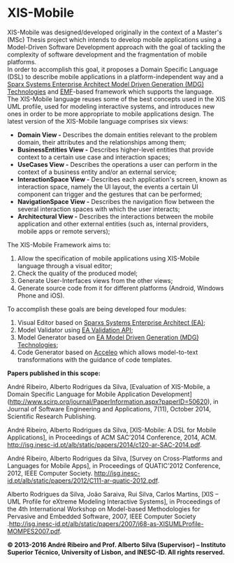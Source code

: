 XIS-Mobile
==========

XIS-Mobile was designed/developed originally in the context of a Master's (MSc) Thesis project which intends to develop mobile applications using a Model-Driven Software Development approach with the goal of tackling the complexity of software development and the fragmentation of mobile platforms.  
	In order to accomplish this goal, it proposes a Domain Specific Language (DSL) to describe mobile applications in a platform-independent way and a [Sparx Systems Enterprise Architect Model Driven Generation (MDG) Technologies](http://www.sparxsystems.com/enterprise_architect_user_guide/9.3/standard_uml_models/mdgtechnologies.html) and [EMF](http://www.eclipse.org/modeling/emf)-based framework which supports the language.  
The XIS-Mobile language reuses some of the best concepts used in the XIS UML profile, used for modeling interactive systems, and introduces new ones in order to be more appropriate to mobile applications design. The latest version of the XIS-Mobile language comprises six views:

- **Domain View -** Describes the domain entities relevant to the problem domain, their attributes and the relationships among them;
- **BusinessEntities View -** Describes higher-level entities that provide context to a certain use case and interaction spaces;
- **UseCases View -** Describes the operations a user can perform in the context of a business entity and/or an external service;
- **InteractionSpace View -** Describes each application's screen, known as interaction space, namely the UI layout, the events a certain UI component can trigger and the gestures that can be performed;
- **NavigationSpace View -** Describes the navigation flow between the several interaction spaces with which the user interacts;
- **Architectural View -** Describes the interactions between the mobile application and other external entities (such as, internal providers, mobile apps or remote servers);

The XIS-Mobile Framework aims to:

1. Allow the specification of mobile applications using XIS-Mobile language through a visual editor;
2. Check the quality of the produced model;
3. Generate User-Interfaces views from the other views;
4. Generate source code from it for different platforms (Android, Windows Phone and iOS).

To accomplish these goals are being developed four modules:

1. Visual Editor based on [Sparxs Systems Enterprise Architect (EA)](http://www.sparxsystems.com.au/products/ea);
2. Model Validator using  [EA Validation API](http://www.sparxsystems.com/enterprise_architect_user_guide/10/automation_and_scripting/model_validation_example.html);
3. Model Generator based on [EA Model Driven Generation (MDG) Technologies](http://www.sparxsystems.com/enterprise_architect_user_guide/9.2/standard_uml_models/mdgtechnologies.html);
4. Code Generator based on [Acceleo](http://www.eclipse.org/acceleo) which allows model-to-text transformations with the guidance of code templates.

**Papers published in this scope:**

André Ribeiro, Alberto Rodrigues da Silva, [Evaluation of XIS-Mobile, a Domain Specific Language for Mobile Application Development] (http://www.scirp.org/journal/PaperInformation.aspx?paperID=50620), in Journal of Software Engineering and Applications, 7(11), October 2014, Scientific Research Publishing. 

André Ribeiro, Alberto Rodrigues da Silva, [XIS-Mobile: A DSL for Mobile Applications], in Proceedings of ACM SAC’2014 Conference, 2014, ACM. http://isg.inesc-id.pt/alb/static/papers/2014/c120-ar-SAC-2014.pdf.  

André Ribeiro, Alberto Rodrigues da Silva, [Survey on Cross-Platforms and Languages for Mobile Apps], in Proceedings of QUATIC’2012 Conference, 2012, IEEE Computer Society. http://isg.inesc-id.pt/alb/static/papers/2012/C111-ar-quatic-2012.pdf. 

Alberto Rodrigues da Silva, João Saraiva, Rui Silva, Carlos Martins, [XIS – UML Profile for eXtreme Modeling Interactive Systems], in Proceedings of the 4th International Workshop on Model-based Methodologies for Pervasive and Embedded Software, 2007, IEEE Computer Society .http://isg.inesc-id.pt/alb/static/papers/2007/i68-as-XISUMLProfile-MOMPES2007.pdf. 


**© 2013-2016 André Ribeiro and Prof. Alberto Silva (Supervisor) – Instituto Superior Técnico, University of Lisbon, and INESC-ID. All rights reserved.**
